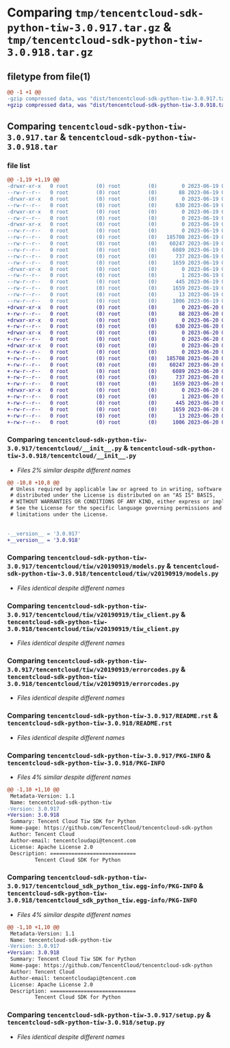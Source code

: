 # Comparing `tmp/tencentcloud-sdk-python-tiw-3.0.917.tar.gz` & `tmp/tencentcloud-sdk-python-tiw-3.0.918.tar.gz`

## filetype from file(1)

```diff
@@ -1 +1 @@
-gzip compressed data, was "dist/tencentcloud-sdk-python-tiw-3.0.917.tar", last modified: Mon Jun 19 00:35:40 2023, max compression
+gzip compressed data, was "dist/tencentcloud-sdk-python-tiw-3.0.918.tar", last modified: Tue Jun 20 02:50:47 2023, max compression
```

## Comparing `tencentcloud-sdk-python-tiw-3.0.917.tar` & `tencentcloud-sdk-python-tiw-3.0.918.tar`

### file list

```diff
@@ -1,19 +1,19 @@
-drwxr-xr-x   0 root         (0) root         (0)        0 2023-06-19 00:35:40.000000 tencentcloud-sdk-python-tiw-3.0.917/
--rw-r--r--   0 root         (0) root         (0)       88 2023-06-19 00:35:40.000000 tencentcloud-sdk-python-tiw-3.0.917/setup.cfg
-drwxr-xr-x   0 root         (0) root         (0)        0 2023-06-19 00:35:40.000000 tencentcloud-sdk-python-tiw-3.0.917/tencentcloud/
--rw-r--r--   0 root         (0) root         (0)      630 2023-06-19 00:35:40.000000 tencentcloud-sdk-python-tiw-3.0.917/tencentcloud/__init__.py
-drwxr-xr-x   0 root         (0) root         (0)        0 2023-06-19 00:35:40.000000 tencentcloud-sdk-python-tiw-3.0.917/tencentcloud/tiw/
--rw-r--r--   0 root         (0) root         (0)        0 2023-06-19 00:35:40.000000 tencentcloud-sdk-python-tiw-3.0.917/tencentcloud/tiw/__init__.py
-drwxr-xr-x   0 root         (0) root         (0)        0 2023-06-19 00:35:40.000000 tencentcloud-sdk-python-tiw-3.0.917/tencentcloud/tiw/v20190919/
--rw-r--r--   0 root         (0) root         (0)        0 2023-06-19 00:35:40.000000 tencentcloud-sdk-python-tiw-3.0.917/tencentcloud/tiw/v20190919/__init__.py
--rw-r--r--   0 root         (0) root         (0)   185708 2023-06-19 00:35:40.000000 tencentcloud-sdk-python-tiw-3.0.917/tencentcloud/tiw/v20190919/models.py
--rw-r--r--   0 root         (0) root         (0)    60247 2023-06-19 00:35:40.000000 tencentcloud-sdk-python-tiw-3.0.917/tencentcloud/tiw/v20190919/tiw_client.py
--rw-r--r--   0 root         (0) root         (0)     6089 2023-06-19 00:35:40.000000 tencentcloud-sdk-python-tiw-3.0.917/tencentcloud/tiw/v20190919/errorcodes.py
--rw-r--r--   0 root         (0) root         (0)      737 2023-06-19 00:35:40.000000 tencentcloud-sdk-python-tiw-3.0.917/README.rst
--rw-r--r--   0 root         (0) root         (0)     1659 2023-06-19 00:35:40.000000 tencentcloud-sdk-python-tiw-3.0.917/PKG-INFO
-drwxr-xr-x   0 root         (0) root         (0)        0 2023-06-19 00:35:40.000000 tencentcloud-sdk-python-tiw-3.0.917/tencentcloud_sdk_python_tiw.egg-info/
--rw-r--r--   0 root         (0) root         (0)        1 2023-06-19 00:35:40.000000 tencentcloud-sdk-python-tiw-3.0.917/tencentcloud_sdk_python_tiw.egg-info/dependency_links.txt
--rw-r--r--   0 root         (0) root         (0)      445 2023-06-19 00:35:40.000000 tencentcloud-sdk-python-tiw-3.0.917/tencentcloud_sdk_python_tiw.egg-info/SOURCES.txt
--rw-r--r--   0 root         (0) root         (0)     1659 2023-06-19 00:35:40.000000 tencentcloud-sdk-python-tiw-3.0.917/tencentcloud_sdk_python_tiw.egg-info/PKG-INFO
--rw-r--r--   0 root         (0) root         (0)       13 2023-06-19 00:35:40.000000 tencentcloud-sdk-python-tiw-3.0.917/tencentcloud_sdk_python_tiw.egg-info/top_level.txt
--rw-r--r--   0 root         (0) root         (0)     1006 2023-06-19 00:35:40.000000 tencentcloud-sdk-python-tiw-3.0.917/setup.py
+drwxr-xr-x   0 root         (0) root         (0)        0 2023-06-20 02:50:47.000000 tencentcloud-sdk-python-tiw-3.0.918/
+-rw-r--r--   0 root         (0) root         (0)       88 2023-06-20 02:50:47.000000 tencentcloud-sdk-python-tiw-3.0.918/setup.cfg
+drwxr-xr-x   0 root         (0) root         (0)        0 2023-06-20 02:50:47.000000 tencentcloud-sdk-python-tiw-3.0.918/tencentcloud/
+-rw-r--r--   0 root         (0) root         (0)      630 2023-06-20 02:50:47.000000 tencentcloud-sdk-python-tiw-3.0.918/tencentcloud/__init__.py
+drwxr-xr-x   0 root         (0) root         (0)        0 2023-06-20 02:50:47.000000 tencentcloud-sdk-python-tiw-3.0.918/tencentcloud/tiw/
+-rw-r--r--   0 root         (0) root         (0)        0 2023-06-20 02:50:47.000000 tencentcloud-sdk-python-tiw-3.0.918/tencentcloud/tiw/__init__.py
+drwxr-xr-x   0 root         (0) root         (0)        0 2023-06-20 02:50:47.000000 tencentcloud-sdk-python-tiw-3.0.918/tencentcloud/tiw/v20190919/
+-rw-r--r--   0 root         (0) root         (0)        0 2023-06-20 02:50:47.000000 tencentcloud-sdk-python-tiw-3.0.918/tencentcloud/tiw/v20190919/__init__.py
+-rw-r--r--   0 root         (0) root         (0)   185708 2023-06-20 02:50:47.000000 tencentcloud-sdk-python-tiw-3.0.918/tencentcloud/tiw/v20190919/models.py
+-rw-r--r--   0 root         (0) root         (0)    60247 2023-06-20 02:50:47.000000 tencentcloud-sdk-python-tiw-3.0.918/tencentcloud/tiw/v20190919/tiw_client.py
+-rw-r--r--   0 root         (0) root         (0)     6089 2023-06-20 02:50:47.000000 tencentcloud-sdk-python-tiw-3.0.918/tencentcloud/tiw/v20190919/errorcodes.py
+-rw-r--r--   0 root         (0) root         (0)      737 2023-06-20 02:50:47.000000 tencentcloud-sdk-python-tiw-3.0.918/README.rst
+-rw-r--r--   0 root         (0) root         (0)     1659 2023-06-20 02:50:47.000000 tencentcloud-sdk-python-tiw-3.0.918/PKG-INFO
+drwxr-xr-x   0 root         (0) root         (0)        0 2023-06-20 02:50:47.000000 tencentcloud-sdk-python-tiw-3.0.918/tencentcloud_sdk_python_tiw.egg-info/
+-rw-r--r--   0 root         (0) root         (0)        1 2023-06-20 02:50:47.000000 tencentcloud-sdk-python-tiw-3.0.918/tencentcloud_sdk_python_tiw.egg-info/dependency_links.txt
+-rw-r--r--   0 root         (0) root         (0)      445 2023-06-20 02:50:47.000000 tencentcloud-sdk-python-tiw-3.0.918/tencentcloud_sdk_python_tiw.egg-info/SOURCES.txt
+-rw-r--r--   0 root         (0) root         (0)     1659 2023-06-20 02:50:47.000000 tencentcloud-sdk-python-tiw-3.0.918/tencentcloud_sdk_python_tiw.egg-info/PKG-INFO
+-rw-r--r--   0 root         (0) root         (0)       13 2023-06-20 02:50:47.000000 tencentcloud-sdk-python-tiw-3.0.918/tencentcloud_sdk_python_tiw.egg-info/top_level.txt
+-rw-r--r--   0 root         (0) root         (0)     1006 2023-06-20 02:50:47.000000 tencentcloud-sdk-python-tiw-3.0.918/setup.py
```

### Comparing `tencentcloud-sdk-python-tiw-3.0.917/tencentcloud/__init__.py` & `tencentcloud-sdk-python-tiw-3.0.918/tencentcloud/__init__.py`

 * *Files 2% similar despite different names*

```diff
@@ -10,8 +10,8 @@
 # Unless required by applicable law or agreed to in writing, software
 # distributed under the License is distributed on an "AS IS" BASIS,
 # WITHOUT WARRANTIES OR CONDITIONS OF ANY KIND, either express or implied.
 # See the License for the specific language governing permissions and
 # limitations under the License.
 
 
-__version__ = '3.0.917'
+__version__ = '3.0.918'
```

### Comparing `tencentcloud-sdk-python-tiw-3.0.917/tencentcloud/tiw/v20190919/models.py` & `tencentcloud-sdk-python-tiw-3.0.918/tencentcloud/tiw/v20190919/models.py`

 * *Files identical despite different names*

### Comparing `tencentcloud-sdk-python-tiw-3.0.917/tencentcloud/tiw/v20190919/tiw_client.py` & `tencentcloud-sdk-python-tiw-3.0.918/tencentcloud/tiw/v20190919/tiw_client.py`

 * *Files identical despite different names*

### Comparing `tencentcloud-sdk-python-tiw-3.0.917/tencentcloud/tiw/v20190919/errorcodes.py` & `tencentcloud-sdk-python-tiw-3.0.918/tencentcloud/tiw/v20190919/errorcodes.py`

 * *Files identical despite different names*

### Comparing `tencentcloud-sdk-python-tiw-3.0.917/README.rst` & `tencentcloud-sdk-python-tiw-3.0.918/README.rst`

 * *Files identical despite different names*

### Comparing `tencentcloud-sdk-python-tiw-3.0.917/PKG-INFO` & `tencentcloud-sdk-python-tiw-3.0.918/PKG-INFO`

 * *Files 4% similar despite different names*

```diff
@@ -1,10 +1,10 @@
 Metadata-Version: 1.1
 Name: tencentcloud-sdk-python-tiw
-Version: 3.0.917
+Version: 3.0.918
 Summary: Tencent Cloud Tiw SDK for Python
 Home-page: https://github.com/TencentCloud/tencentcloud-sdk-python
 Author: Tencent Cloud
 Author-email: tencentcloudapi@tencent.com
 License: Apache License 2.0
 Description: ============================
         Tencent Cloud SDK for Python
```

### Comparing `tencentcloud-sdk-python-tiw-3.0.917/tencentcloud_sdk_python_tiw.egg-info/PKG-INFO` & `tencentcloud-sdk-python-tiw-3.0.918/tencentcloud_sdk_python_tiw.egg-info/PKG-INFO`

 * *Files 4% similar despite different names*

```diff
@@ -1,10 +1,10 @@
 Metadata-Version: 1.1
 Name: tencentcloud-sdk-python-tiw
-Version: 3.0.917
+Version: 3.0.918
 Summary: Tencent Cloud Tiw SDK for Python
 Home-page: https://github.com/TencentCloud/tencentcloud-sdk-python
 Author: Tencent Cloud
 Author-email: tencentcloudapi@tencent.com
 License: Apache License 2.0
 Description: ============================
         Tencent Cloud SDK for Python
```

### Comparing `tencentcloud-sdk-python-tiw-3.0.917/setup.py` & `tencentcloud-sdk-python-tiw-3.0.918/setup.py`

 * *Files identical despite different names*

